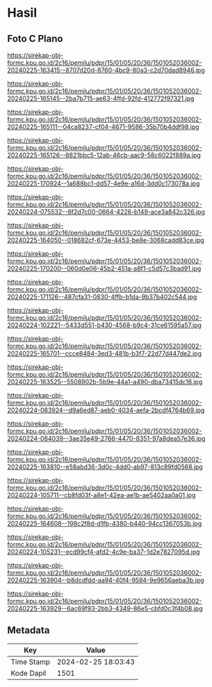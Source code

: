# Hasil

## Foto C Plano

https://sirekap-obj-formc.kpu.go.id/2c16/pemilu/pdpr/15/01/05/20/36/1501052036002-20240225-163415--8707d20d-8760-4bc9-80a3-c2d70dad8946.jpg

https://sirekap-obj-formc.kpu.go.id/2c16/pemilu/pdpr/15/01/05/20/36/1501052036002-20240225-165145--2ba7b715-ae63-4ffd-92fd-412772f97321.jpg

https://sirekap-obj-formc.kpu.go.id/2c16/pemilu/pdpr/15/01/05/20/36/1501052036002-20240225-165111--04ca8237-cf04-4671-9586-35b70b4ddf98.jpg

https://sirekap-obj-formc.kpu.go.id/2c16/pemilu/pdpr/15/01/05/20/36/1501052036002-20240225-165126--8821bbc5-12ab-46cb-aac9-58c6022f889a.jpg

https://sirekap-obj-formc.kpu.go.id/2c16/pemilu/pdpr/15/01/05/20/36/1501052036002-20240225-170924--1a688bc1-dd57-4e9e-a16d-3dd0c173078a.jpg

https://sirekap-obj-formc.kpu.go.id/2c16/pemilu/pdpr/15/01/05/20/36/1501052036002-20240224-075532--8f2d7c00-0664-4226-b149-ace3a842c326.jpg

https://sirekap-obj-formc.kpu.go.id/2c16/pemilu/pdpr/15/01/05/20/36/1501052036002-20240225-164050--018682cf-673e-4453-be8e-3068cadd83ce.jpg

https://sirekap-obj-formc.kpu.go.id/2c16/pemilu/pdpr/15/01/05/20/36/1501052036002-20240225-170200--060d0e06-45b2-451a-a8f1-c5d57c3bad91.jpg

https://sirekap-obj-formc.kpu.go.id/2c16/pemilu/pdpr/15/01/05/20/36/1501052036002-20240225-171126--487cfa31-0830-4ffb-b1da-9b37b402c544.jpg

https://sirekap-obj-formc.kpu.go.id/2c16/pemilu/pdpr/15/01/05/20/36/1501052036002-20240224-102221--5433d551-b430-4568-b9c4-31ce61595a57.jpg

https://sirekap-obj-formc.kpu.go.id/2c16/pemilu/pdpr/15/01/05/20/36/1501052036002-20240225-165701--ccce8484-3ed3-481b-b3f7-22d77d447de2.jpg

https://sirekap-obj-formc.kpu.go.id/2c16/pemilu/pdpr/15/01/05/20/36/1501052036002-20240225-163525--5508902b-5b9e-44a1-a490-dba73415dc16.jpg

https://sirekap-obj-formc.kpu.go.id/2c16/pemilu/pdpr/15/01/05/20/36/1501052036002-20240224-083924--d9a6ed87-aeb0-4034-aefa-2bcdf4764b69.jpg

https://sirekap-obj-formc.kpu.go.id/2c16/pemilu/pdpr/15/01/05/20/36/1501052036002-20240224-084039--3ae35e49-2766-4470-8351-97a8dea57e36.jpg

https://sirekap-obj-formc.kpu.go.id/2c16/pemilu/pdpr/15/01/05/20/36/1501052036002-20240225-163810--e58abd36-3d0c-4dd0-ab97-813c89fd0568.jpg

https://sirekap-obj-formc.kpu.go.id/2c16/pemilu/pdpr/15/01/05/20/36/1501052036002-20240224-105711--cb8fd03f-a8e1-42ea-ae1b-ae5402aa0a01.jpg

https://sirekap-obj-formc.kpu.go.id/2c16/pemilu/pdpr/15/01/05/20/36/1501052036002-20240225-164608--198c2f8d-d1fb-4380-b440-94cc1367053b.jpg

https://sirekap-obj-formc.kpu.go.id/2c16/pemilu/pdpr/15/01/05/20/36/1501052036002-20240224-105231--ecd99cf4-afd2-4c9e-ba37-1d2e7827095d.jpg

https://sirekap-obj-formc.kpu.go.id/2c16/pemilu/pdpr/15/01/05/20/36/1501052036002-20240225-163904--b8dcdfdd-aa94-40f4-9594-9e9656aeba3b.jpg

https://sirekap-obj-formc.kpu.go.id/2c16/pemilu/pdpr/15/01/05/20/36/1501052036002-20240225-163929--6ac69f93-2bb3-4349-86e5-cbfd0c3f4b08.jpg


## Metadata

| Key        | Value               |
| ---------- | ------------------- |
| Time Stamp | 2024-02-25 18:03:43 |
| Kode Dapil | 1501                |



